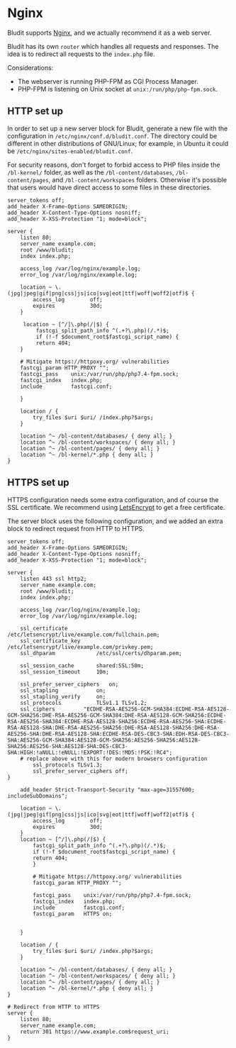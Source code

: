 # Nginx
<!-- position: 2 -->

Bludit supports [Nginx](https://nginx.org/en/), and we actually recommend it as a web server.

Bludit has its own `router` which handles all requests and responses. The idea is to redirect all requests to the `index.php` file.

Considerations:
- The webserver is running PHP-FPM as CGI Process Manager.
- PHP-FPM is listening on Unix socket at `unix:/run/php/php-fpm.sock`.

## HTTP set up
In order to set up a new server block for Bludit, generate a new file with the configuration in `/etc/nginx/conf.d/bludit.conf`. The directory could be different in other distributions of GNU/Linux; for example, in Ubuntu it could be `/etc/nginx/sites-enabled/bludit.conf`.

For security reasons, don't forget to forbid access to PHP files inside the `/bl-kernel/` folder, as well as the `/bl-content/databases`, `/bl-content/pages`, and `/bl-content/workspaces` folders. Otherwise it's possible that users would have direct access to some files in these directories.

```
server_tokens off;
add_header X-Frame-Options SAMEORIGIN;
add_header X-Content-Type-Options nosniff;
add_header X-XSS-Protection "1; mode=block";

server {
	listen 80;
	server_name example.com;
	root /www/bludit;
	index index.php;

	access_log /var/log/nginx/example.log;
	error_log /var/log/nginx/example.log;

	location ~ \.(jpg|jpeg|gif|png|css|js|ico|svg|eot|ttf|woff|woff2|otf)$ {
		access_log        off;
		expires           30d;
	}

	 location ~ [^/]\.php(/|$) {
         fastcgi_split_path_info ^(.+?\.php)(/.*)$;
         if (!-f $document_root$fastcgi_script_name) {
         return 404;
    }

    # Mitigate https://httpoxy.org/ vulnerabilities
    fastcgi_param HTTP_PROXY "";
    fastcgi_pass    unix:/var/run/php/php7.4-fpm.sock;
    fastcgi_index   index.php;
    include         fastcgi.conf;

	}

	location / {
		try_files $uri $uri/ /index.php?$args;
	}

	location ^~ /bl-content/databases/ { deny all; }
	location ^~ /bl-content/workspaces/ { deny all; }
	location ^~ /bl-content/pages/ { deny all; }
	location ^~ /bl-kernel/*.php { deny all; }
}
```

## HTTPS set up
HTTPS configuration needs some extra configuration, and of course the SSL certificate. We recommend using [LetsEncrypt](https://letsencrypt.org) to get a free certificate.

The server block uses the following configuration, and we added an extra block to redirect request from HTTP to HTTPS.
```
server_tokens off;
add_header X-Frame-Options SAMEORIGIN;
add_header X-Content-Type-Options nosniff;
add_header X-XSS-Protection "1; mode=block";

server {
	listen 443 ssl http2;
	server_name example.com;
	root /www/bludit;
	index index.php;

	access_log /var/log/nginx/example.log;
	error_log /var/log/nginx/example.log;

	ssl_certificate         /etc/letsencrypt/live/example.com/fullchain.pem;
	ssl_certificate_key     /etc/letsencrypt/live/example.com/privkey.pem;
	ssl_dhparam             /etc/ssl/certs/dhparam.pem;

	ssl_session_cache       shared:SSL:50m;
	ssl_session_timeout     10m;

	ssl_prefer_server_ciphers	on;
	ssl_stapling			on;
	ssl_stapling_verify		on;
	ssl_protocols			TLSv1.1 TLSv1.2;
	ssl_ciphers			"ECDHE-RSA-AES256-GCM-SHA384:ECDHE-RSA-AES128-GCM-SHA256:DHE-RSA-AES256-GCM-SHA384:DHE-RSA-AES128-GCM-SHA256:ECDHE-RSA-AES256-SHA384:ECDHE-RSA-AES128-SHA256:ECDHE-RSA-AES256-SHA:ECDHE-RSA-AES128-SHA:DHE-RSA-AES256-SHA256:DHE-RSA-AES128-SHA256:DHE-RSA-AES256-SHA:DHE-RSA-AES128-SHA:ECDHE-RSA-DES-CBC3-SHA:EDH-RSA-DES-CBC3-SHA:AES256-GCM-SHA384:AES128-GCM-SHA256:AES256-SHA256:AES128-SHA256:AES256-SHA:AES128-SHA:DES-CBC3-SHA:HIGH:!aNULL:!eNULL:!EXPORT:!DES:!MD5:!PSK:!RC4";
	# replace above with this for modern browsers configuration
    	ssl_protocols TLSv1.3;
    	ssl_prefer_server_ciphers off;
}

	add_header Strict-Transport-Security "max-age=31557600; includeSubDomains";

	location ~ \.(jpg|jpeg|gif|png|css|js|ico|svg|eot|ttf|woff|woff2|otf)$ {
		access_log        off;
		expires           30d;
	}
	location ~ [^/]\.php(/|$) {
        fastcgi_split_path_info ^(.+?\.php)(/.*)$;
        if (!-f $document_root$fastcgi_script_name) {
        return 404;
        }

        # Mitigate https://httpoxy.org/ vulnerabilities
        fastcgi_param HTTP_PROXY "";

        fastcgi_pass    unix:/var/run/php/php7.4-fpm.sock;
        fastcgi_index   index.php;
        include         fastcgi.conf;
        fastcgi_param   HTTPS on;

	
	}

	location / {
		try_files $uri $uri/ /index.php?$args;
	}

	location ^~ /bl-content/databases/ { deny all; }
	location ^~ /bl-content/workspaces/ { deny all; }
	location ^~ /bl-content/pages/ { deny all; }
	location ^~ /bl-kernel/*.php { deny all; }
}

# Redirect from HTTP to HTTPS
server {
	listen 80;
	server_name example.com;
	return 301 https://www.example.com$request_uri;
}
```

